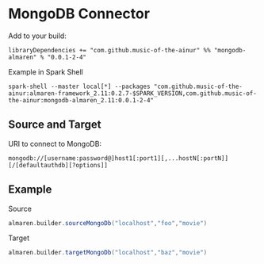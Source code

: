 # MongoDB Connector


Add to your build:
```
libraryDependencies += "com.github.music-of-the-ainur" %% "mongodb-almaren" % "0.0.1-2-4"
```

Example in Spark Shell
```
spark-shell --master local[*] --packages "com.github.music-of-the-ainur:almaren-framework_2.11:0.2.7-$SPARK_VERSION,com.github.music-of-the-ainur:mongodb-almaren_2.11:0.0.1-2-4"
```



## Source and Target

URI to connect to MongoDB:

```
mongodb://[username:password@]host1[:port1][,...hostN[:portN]][/[defaultauthdb][?options]]
```

## Example

Source
```scala
almaren.builder.sourceMongoDb("localhost","foo","movie")
```

Target
```scala
almaren.builder.targetMongoDb("localhost","baz","movie")
```
